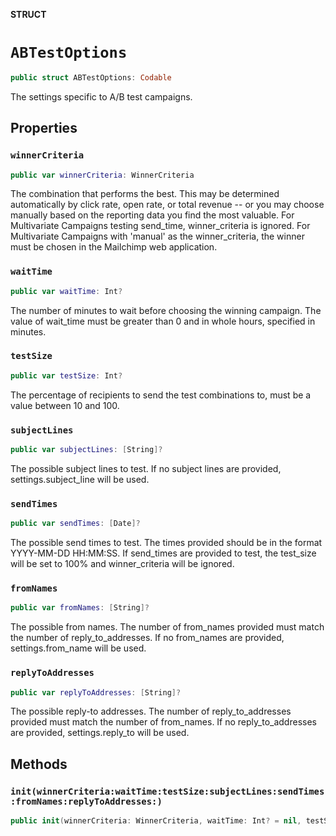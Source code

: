 **STRUCT**

# `ABTestOptions`

```swift
public struct ABTestOptions: Codable
```

The settings specific to A/B test campaigns.

## Properties
### `winnerCriteria`

```swift
public var winnerCriteria: WinnerCriteria
```

The combination that performs the best. This may be determined automatically by click rate, open rate, or total revenue -- or you may choose manually based on the reporting data you find the most valuable. For Multivariate Campaigns testing send_time, winner_criteria is ignored. For Multivariate Campaigns with &#x27;manual&#x27; as the winner_criteria, the winner must be chosen in the Mailchimp web application.

### `waitTime`

```swift
public var waitTime: Int?
```

The number of minutes to wait before choosing the winning campaign. The value of wait_time must be greater than 0 and in whole hours, specified in minutes.

### `testSize`

```swift
public var testSize: Int?
```

The percentage of recipients to send the test combinations to, must be a value between 10 and 100.

### `subjectLines`

```swift
public var subjectLines: [String]?
```

The possible subject lines to test. If no subject lines are provided, settings.subject_line will be used.

### `sendTimes`

```swift
public var sendTimes: [Date]?
```

The possible send times to test. The times provided should be in the format YYYY-MM-DD HH:MM:SS. If send_times are provided to test, the test_size will be set to 100% and winner_criteria will be ignored.

### `fromNames`

```swift
public var fromNames: [String]?
```

The possible from names. The number of from_names provided must match the number of reply_to_addresses. If no from_names are provided, settings.from_name will be used.

### `replyToAddresses`

```swift
public var replyToAddresses: [String]?
```

The possible reply-to addresses. The number of reply_to_addresses provided must match the number of from_names. If no reply_to_addresses are provided, settings.reply_to will be used.

## Methods
### `init(winnerCriteria:waitTime:testSize:subjectLines:sendTimes:fromNames:replyToAddresses:)`

```swift
public init(winnerCriteria: WinnerCriteria, waitTime: Int? = nil, testSize: Int? = nil, subjectLines: [String]? = nil, sendTimes: [Date]? = nil, fromNames: [String]? = nil, replyToAddresses: [String]? = nil)
```
